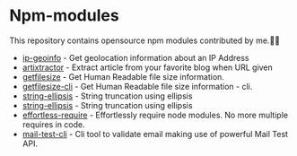 # Npm-modules
This repository contains opensource npm modules contributed by me.:100::sunglasses:

* [ip-geoinfo](https://www.npmjs.com/package/ip-geoinfo) - Get geolocation information about an IP Address
* [artixtractor](https://www.npmjs.com/package/artixtractor) - Extract article from your favorite blog when URL given
* [getfilesize](https://www.npmjs.com/package/getfilesize) - Get Human Readable file size information.
* [getfilesize-cli](https://www.npmjs.com/package/getfilesize-cli) - Get Human Readable file size information - cli. 
* [string-ellipsis](https://www.npmjs.com/package/string-ellipsis) - String truncation using ellipsis
* [string-ellipsis](https://www.npmjs.com/package/string-ellipsis) - String truncation using ellipsis
* [effortless-require](https://www.npmjs.com/package/effortless-require) - Effortlessly require node modules. No more multiple requires in code. 
* [mail-test-cli](https://www.npmjs.com/package/mail-test-cli) - Cli tool to validate email making use of powerful Mail Test API. 
